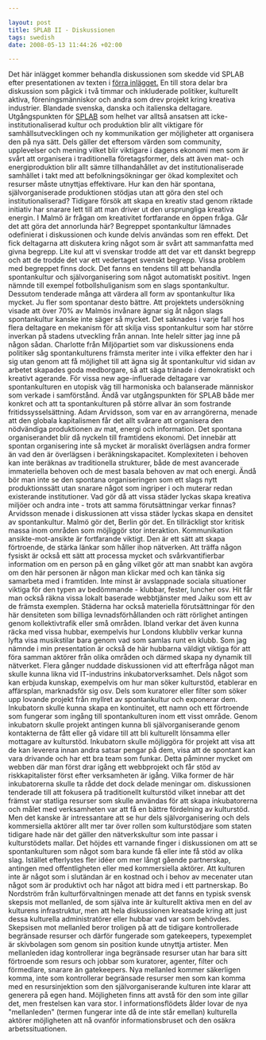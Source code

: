 ```yaml
--- 

layout: post
title: SPLAB II - Diskussionen 
tags: swedish 
date: 2008-05-13 11:44:26 +02:00 

---
```


Det här inlägget kommer behandla diskussionen som skedde vid SPLAB efter presentationen av texten i [förra inlägget.](2008-05-11-splab-i-presentationen.html) En till stora delar bra diskussion som pågick i två timmar och inkluderade politiker, kulturellt aktiva, föreningsmänniskor och andra som drev projekt kring kreativa industrier. Blandade svenska, danska och italienska deltagare. Utgångspunkten för [SPLAB](http://www.malmo.se/spontanlab) som helhet var alltså ansatsen att icke-institutionaliserad kultur och produktion blir allt viktigare för samhällsutvecklingen och ny kommunikation ger möjligheter att organisera den på nya sätt. Dels gäller det eftersom värden som community, upplevelser och mening vilket blir viktigare i dagens ekonomi men som är svårt att organisera i traditionella företagsformer, dels att även mat- och energiproduktion blir allt sämre tillhandahållet av det institutionaliserade samhället i takt med att befolkningsökningar ger ökad komplexitet och resurser måste utnyttjas effektivare. Hur kan den här spontana, självorganiserade produktionen stödjas utan att göra den stel och institutionaliserad? Tidigare försök att skapa en kreativ stad genom riktade initiativ har snarare lett till att man driver ut den ursprungliga kreativa energin. I Malmö är frågan om kreativitet fortfarande en öppen fråga. Går det att göra det annorlunda här? Begreppet spontankultur lämnades odefinierat i diskussionen och kunde delvis användas som ren effekt. Det fick deltagarna att diskutera kring något som är svårt att sammanfatta med givna begrepp. Lite kul att vi svenskar trodde att det var ett danskt begrepp och att de trodde det var ett vedertaget svenskt begrepp. Vissa problem med begreppet finns dock. Det fanns en tendens till att behandla spontankultur och självorganisering som något automatiskt positivt. Ingen nämnde till exempel fotbollshuliganism som en slags spontankultur. Dessutom tenderade många att värdera all form av spontankultur lika mycket. Ju fler som spontanar desto bättre. Att projektets undersökning visade att över 70% av Malmös invånare ägnar sig åt någon slags spontankultur kanske inte säger så mycket. Det saknades i varje fall hos flera deltagare en mekanism för att skilja viss spontankultur som har större inverkan på stadens utveckling från annan. Inte helelr sitter jag inne på någon sådan. Charlotte från Miljöpartiet som var diskussionens enda politiker såg spontankulturens främsta meriter inte i vilka effekter den har i sig utan genom att få möjlighet till att ägna sig åt spontankultur vid sidan av arbetet skapades goda medborgare, så att säga tränade i demokratiskt och kreativt agerande. För vissa new age-influerade deltagare var spontankulturen en utopisk väg till harmoniska och balanserade människor som verkade i samförstånd. Ändå var utgångspunkten för SPLAB både mer konkret och att ta spontankulturen på större allvar än som fostrande fritidssysselsättning. Adam Arvidsson, som var en av arrangörerna, menade att den globala kapitalismen får det allt svårare att organisera den nödvändiga produktionen av mat, energi och information. Det spontana organiserandet blir då nyckeln till framtidens ekonomi. Det innebär att spontan organisering inte så mycket är moraliskt överlägsen andra former än vad den är överlägsen i beräkningskapacitet. Komplexiteten i behoven kan inte beräknas av traditionella strukturer, både de mest avancerade immateriella behoven och de mest basala behoven av mat och energi. Ändå bör man inte se den spontana organiseringen som ett slags nytt produktionssätt utan snarare något som ingriper i och muterar redan existerande institutioner. Vad gör då att vissa städer lyckas skapa kreativa miljöer och andra inte - trots att samma förutsättningar verkar finnas? Arvidsson menade i diskussionen att vissa städer lyckas skapa en densitet av spontankultur. Malmö gör det, Berlin gör det. En tillräckligt stor kritisk massa inom områden som möjliggör stor interaktion. Kommunikation ansikte-mot-ansikte är fortfarande viktigt. Den är ett sätt att skapa förtroende, de stärka länkar som håller ihop nätverken. Att träffa någon fysiskt är också ett sätt att processa mycket och svårkvantifierbar information om en person på en gång vilket gör att man snabbt kan avgöra om den här personen är någon man klickar med och kan tänka sig samarbeta med i framtiden. Inte minst är avslappnade sociala situationer viktiga för den typen av bedömmande - klubbar, fester, luncher osv. Hit får man också räkna vissa lokalt baserade webbtjänster med Jaiku som ett av de främsta exemplen. Städerna har också materiella förutsättningar för den här densiteten som billiga levnadsförhållanden och rätt rörlighet antingen genom kollektivtrafik eller små områden. Ibland verkar det även kunna räcka med vissa hubbar, exempelvis hur Londons klubbliv verkar kunna lyfta visa musikstilar bara genom vad som samlas runt en klubb. Som jag nämnde i min presentation är också de här hubbarna väldigt viktiga för att föra samman aktörer från olika områden och därmed skapa ny dynamik till nätverket. Flera gånger nuddade diskussionen vid att efterfråga något man skulle kunna likna vid IT-industrins inkubatorverksamhet. Dels något som kan erbjuda kunskap, exempelvis om hur man söker kulturstöd, etablerar en affärsplan, marknadsför sig osv. Dels som kuratorer eller filter som söker upp lovande projekt från myllret av spontankultur och exponerar dem. Inkubatorn skulle kunna skapa en kontinuitet, ett namn och ett förtroende som fungerar som ingång till spontankulturen inom ett visst område. Genom inkubatorn skulle projekt antingen kunna bli självorganiserande genom kontakterna de fått eller gå vidare till att bli kulturellt lönsamma eller mottagare av kulturstöd. Inkubatorn skulle möjliggöra för projekt att visa att de kan leverera innan andra satsar pengar på dem, visa att de spontant kan vara drivande och har ett bra team som funkar. Detta påminner mycket om webben där man först drar igång ett webbprojekt och får stöd av riskkapitalister först efter verksamheten är igång. Vilka former de här inkubatorerna skulle ta rådde det dock delade meningar om. diskussionen tenderade till att fokusera på traditionellt kulturstöd vilket innebar att det främst var statliga resurser som skulle användas för att skapa inkubatorerna och målet med verksamheten var att få en bättre fördelning av kulturstöd. Men det kanske är intressantare att se hur dels självorganisering och dels kommersiella aktörer allt mer tar över rollen som kulturstödjare som staten tidigare hade när det gäller den nätverkskultur som inte passar i kulturstödets mallar. Det höjdes ett varnande finger i diskussionen om att se spontankulturen som något som bara kunde få eller inte få stöd av olika slag. Istället efterlystes fler idéer om mer långt gående partnerskap, antingen med offentligheten eller med kommersiella aktörer. Att kulturen inte är något som i slutändan är en kostnad och i behov av mecenater utan något som är produktivt och har något att bidra med i ett partnerskap. Bo Nordström från kulturförvaltningen menade att det fanns en typisk svensk skepsis mot mellanled, de som själva inte är kulturellt aktiva men en del av kulturens infrastruktur, men att hela diskussionen kreatsade kring att just dessa kulturella administratörer eller hubbar vad var som behövdes. Skepsisen mot mellanled beror troligen på att de tidigare kontrollerade begränsade resurser och därför fungerade som gatekeepers, typexemplet är skivbolagen som genom sin position kunde utnyttja artister. Men mellanleden idag kontrollerar inga begränsade resurser utan har bara sitt förtroende som resurs och jobbar som kuratorer, agenter, filter och förmedlare, snarare än gatekeepers. Nya mellanled kommer säkerligen komma, inte som kontrollerar begränsade resurser men som kan komma med en resursinjektion som den självorganiserande kulturen inte klarar att generera på egen hand. Möjligheten finns att avstå för den som inte gillar det, men frestelsen kan vara stor. I informationsflödets ålder lovar de nya "mellanleden" (termen fungerar inte då de inte står emellan) kulturella aktörer möjligheten att nå ovanför informationsbruset och den osäkra arbetssituationen. 
